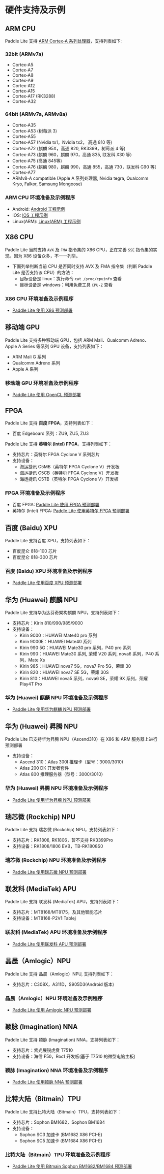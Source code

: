 
# 硬件支持及示例

## ARM CPU

Paddle Lite 支持 [ARM Cortex-A 系列处理器](https://en.wikipedia.org/wiki/ARM_Cortex-A)，支持列表如下:

### 32bit (ARMv7a)

- Cortex-A5
- Cortex-A7
- Cortex-A8
- Cortex-A9
- Cortex-A12
- Cortex-A15
- Cortex-A17 (RK3288)
- Cortex-A32

### 64bit (ARMv7a, ARMv8a)

- Cortex-A35
- Cortex-A53 (树莓派 3)
- Cortex-A55
- Cortex-A57 (Nvidia tx1，Nvidia tx2， 高通 810 等)
- Cortex-A72 (麒麟 95X，高通 820, RK3399，树莓派 4 等)
- Cortex-A73 (麒麟 960，麒麟 970，高通 835, 联发科 X30 等)
- Cortex-A75 (高通 845等)
- Cortex-A76 (麒麟 980，麒麟 990，高通 855，高通 730，联发科 G90 等）
- Cortex-A77
- ARMv8-A compatible (Apple A 系列处理器, Nvidia tegra, Qualcomm Kryo, Falkor, Samsung Mongoose)

### ARM CPU 环境准备及示例程序

- Android: [Android 工程示例](../demo_guides/android_app_demo)
- IOS: [IOS 工程示例](../demo_guides/ios_app_demo)
- Linux(ARM): [Linux(ARM) 工程示例](../demo_guides/linux_arm_demo)

## X86 CPU

Paddle Lite 当前支持 `AVX` 及 `FMA` 指令集的 X86 CPU，正在完善 `SSE` 指令集的实现。因为 X86 设备众多，不一一列举。
- 下面列举判断当前 CPU 是否同时支持 AVX 及 FMA 指令集（判断 Paddle Lite 是否支持该 CPU）的方法：
  - 目标设备是 linux：执行命令 `cat /proc/cpuinfo` 查看
  - 目标设备是 windows：利用免费工具 `CPU-Z` 查看

### X86 CPU 环境准备及示例程序

- [Paddle Lite 使用 X86 预测部署](../demo_guides/x86)

## 移动端 GPU

Paddle Lite 支持多种移动端 GPU，包括 ARM Mali、Qualcomm Adreno、Apple A Series 等系列 GPU 设备，支持列表如下：
- ARM Mali G 系列
- Qualcomm Adreno 系列
- Apple A 系列

### 移动端 GPU 环境准备及示例程序

- [Paddle Lite 使用 OpenCL 预测部署](../demo_guides/opencl)

## FPGA

Paddle Lite 支持 **百度 FPGA**，支持列表如下：
- 百度 Edgeboard 系列：ZU9, ZU5, ZU3

Paddle Lite 支持 **英特尔 (Intel) FPGA**，支持列表如下：
- 支持芯片：英特尔 FPGA Cyclone V 系列芯片
- 支持设备：
  - 海运捷讯 C5MB（英特尔 FPGA Cyclone V）开发板
  - 海运捷讯 C5CB（英特尔 FPGA Cyclone V）开发板
  - 海运捷讯 C5TB（英特尔 FPGA Cyclone V）开发板

### FPGA 环境准备及示例程序

- 百度 FPGA: [Paddle Lite 使用 FPGA 预测部署](../demo_guides/fpga)
- 英特尔 (Intel) FPGA: [Paddle Lite 使用英特尔 FPGA 预测部署](../demo_guides/intel_fpga)


## 百度 (Baidu) XPU

Paddle Lite 支持百度 XPU，支持列表如下：
- 百度昆仑 818-100 芯片
- 百度昆仑 818-300 芯片

### 百度 (Baidu) XPU 环境准备及示例程序

- [Paddle Lite 使用百度 XPU 预测部署](../demo_guides/baidu_xpu)

## 华为 (Huawei) 麒麟 NPU

Paddle Lite 支持华为达芬奇架构麒麟 NPU，支持列表如下：
- 支持芯片：Kirin 810/990/985/9000
- 支持设备：
  * Kirin 9000：HUAWEI Mate40 pro 系列
  * Kirin 9000E：HUAWEI Mate40 系列
  * Kirin 990 5G：HUAWEI Mate30 pro 系列，P40 pro 系列
  * Kirin 990：HUAWEI Mate30 系列, 荣耀 V20 系列, nova6 系列，P40 系列，Mate Xs
  * Kirin 985：HUAWEI nova7 5G，nova7 Pro 5G，荣耀 30
  * Kirin 820：HUAWEI nova7 SE 5G，荣耀 30S
  * Kirin 810：HUAWEI nova5 系列，nova6 SE，荣耀 9X 系列，荣耀 Play4T Pro

### 华为 (Huawei) 麒麟 NPU 环境准备及示例程序

- [Paddle Lite 使用华为麒麟 NPU 预测部署](../demo_guides/huawei_kirin_npu)

## 华为 (Huawei) 昇腾 NPU

Paddle Lite 已支持华为昇腾 NPU（Ascend310）在 X86 和 ARM 服务器上进行预测部署
- 支持设备：
  * Ascend 310：Atlas 300I 推理卡（型号：3000/3010)
  * Atlas 200 DK 开发者套件
  * Atlas 800 推理服务器（型号：3000/3010）

### 华为 (Huawei) 昇腾 NPU 环境准备及示例程序

- [Paddle Lite 使用华为昇腾 NPU 预测部署](../demo_guides/huawei_ascend_npu)

## 瑞芯微 (Rockchip) NPU

Paddle Lite 支持 瑞芯微 (Rockchip) NPU，支持列表如下：
- 支持芯片：RK1808, RK1806，暂不支持 RK3399Pro
- 支持设备：RK1808/1806 EVB，TB-RK1808S0

### 瑞芯微 (Rockchip) NPU 环境准备及示例程序

- [Paddle Lite 使用瑞芯微 NPU 预测部署](../demo_guides/rockchip_npu)

## 联发科 (MediaTek) APU

Paddle Lite 支持 联发科 (MediaTek) APU，支持列表如下：
- 支持芯片：MT8168/MT8175，及其他智能芯片
- 支持设备：MT8168-P2V1 Tablej

### 联发科 (MediaTek) APU 环境准备及示例程序

- [Paddle Lite 使用联发科 APU 预测部署](../demo_guides/mediatek_apu)

## 晶晨（Amlogic）NPU

Paddle Lite 支持 晶晨（Amlogic）NPU, 支持列表如下：
- 支持芯片：C308X，A311D，S905D3(Android 版本)

### 晶晨（Amlogic）NPU 环境准备及示例程序

- [Paddle Lite 使用 Amlogic NPU 预测部署](../demo_guides/amlogic_npu)

## 颖脉 (Imagination) NNA

Paddle Lite 支持 颖脉 (Imagination) NNA，支持列表如下：
- 支持芯片：紫光展锐虎贲 T7510
- 支持设备：海信 F50，Roc1 开发板(基于 T7510 的微型电脑主板)

### 颖脉 (Imagination) NNA 环境准备及示例程序

- [Paddle Lite 使用颖脉 NNA 预测部署](../demo_guides/imagination_nna)

## 比特大陆（Bitmain）TPU

Paddle Lite 支持比特大陆（Bitmain）TPU，支持列表如下：
- 支持芯片：Sophon BM1682，Sophon BM1684
- 支持设备：
  * Sophon SC3 加速卡 (BM1682 X86 PCI-E)
  * Sophon SC5 加速卡 (BM1684 X86 PCI-E)

### 比特大陆（Bitmain）TPU 环境准备及示例程序

- [Paddle Lite 使用 Bitmain Sophon BM1682/BM1684 预测部署](../demo_guides/bitmain)
